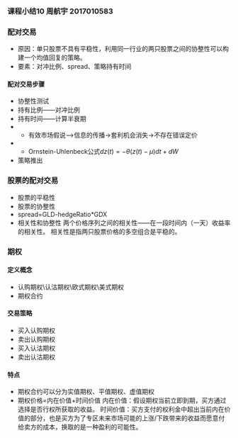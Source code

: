 ### 课程小结10 周航宇 2017010583
### 配对交易
+ 原因：单只股票不具有平稳性，利用同一行业的两只股票之间的协整性可以构建一个均值回复的策略。
+ 要素：对冲比例、spread、策略持有时间
#### 配对交易步骤
+ 协整性测试
+ 持有比例——对冲比例
+ 持有时间——计算半衰期
+ + 有效市场假说——>信息的传播->套利机会消失->不存在错误定价
+ + Ornstein-Uhlenbeck公式$dz(t)=-\theta(z(t)-\mu)dt+dW$
+ 策略推出
### 股票的配对交易
+ 股票的平稳性
+ 股票的协整性
+ spread=GLD-hedgeRatio\*GDX
+ 相关性和协整性
两个价格序列之间的相关性——在一段时间内（一天）收益率的相关性。
相关性是指两只股票价格的多空组合是平稳的。
### 期权
#### 定义概念
+ 认购期权\认沽期权\欧式期权\美式期权
+ 期权合约
#### 交易策略
+ 买入认购期权
+ 卖出认购期权
+ 买入认沽期权
+ 卖出认沽期权
#### 特点
+ 期权合约可以分为实值期权、平值期权、虚值期权
+ 期权价格=内在价值+时间价值
内在价值：假设期权当前立即到期，买方通过选择是否行权所获取的收益。
时间价值：买方支付的权利金中超出当前内在价值的部分，也是买方为了专区未来市场可能的上涨/下跌带来的收益而愿意付给卖方的成本，换取的是一种盈利的可能性。
